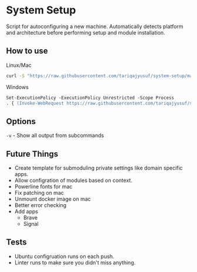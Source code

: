 # System Setup

Script for autoconfiguring a new machine. Automatically detects platform and architecture before performing setup and module installation.

## How to use

Linux/Mac

```bash
curl -S "https://raw.githubusercontent.com/tariqajyusuf/system-setup/main/init.sh" | bash
```

Windows

```ps
Set-ExecutionPolicy -ExecutionPolicy Unrestricted -Scope Process
. { (Invoke-WebRequest https://raw.githubusercontent.com/tariqajyusuf/system-setup/main/init.ps1).Content } | Invoke-Expression
```

## Options

`-v` - Show all output from subcommands

## Future Things

- Create template for submoduling private settings like domain specific apps.
- Allow configration of modules based on context.
- Powerline fonts for mac
- Fix patching on mac
- Unmount docker image on mac
- Better error checking
- Add apps
  - Brave
  - Signal

## Tests

- Ubuntu configruation runs on each push.
- Linter runs to make sure you didn't miss anything.
